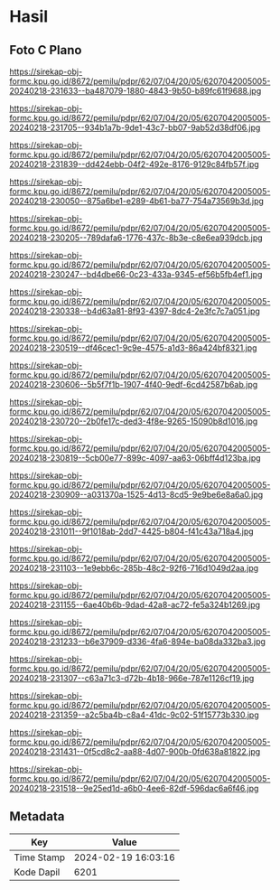 # Hasil

## Foto C Plano

https://sirekap-obj-formc.kpu.go.id/8672/pemilu/pdpr/62/07/04/20/05/6207042005005-20240218-231633--ba487079-1880-4843-9b50-b89fc61f9688.jpg

https://sirekap-obj-formc.kpu.go.id/8672/pemilu/pdpr/62/07/04/20/05/6207042005005-20240218-231705--934b1a7b-9de1-43c7-bb07-9ab52d38df06.jpg

https://sirekap-obj-formc.kpu.go.id/8672/pemilu/pdpr/62/07/04/20/05/6207042005005-20240218-231839--dd424ebb-04f2-492e-8176-9129c84fb57f.jpg

https://sirekap-obj-formc.kpu.go.id/8672/pemilu/pdpr/62/07/04/20/05/6207042005005-20240218-230050--875a6be1-e289-4b61-ba77-754a73569b3d.jpg

https://sirekap-obj-formc.kpu.go.id/8672/pemilu/pdpr/62/07/04/20/05/6207042005005-20240218-230205--789dafa6-1776-437c-8b3e-c8e6ea939dcb.jpg

https://sirekap-obj-formc.kpu.go.id/8672/pemilu/pdpr/62/07/04/20/05/6207042005005-20240218-230247--bd4dbe66-0c23-433a-9345-ef56b5fb4ef1.jpg

https://sirekap-obj-formc.kpu.go.id/8672/pemilu/pdpr/62/07/04/20/05/6207042005005-20240218-230338--b4d63a81-8f93-4397-8dc4-2e3fc7c7a051.jpg

https://sirekap-obj-formc.kpu.go.id/8672/pemilu/pdpr/62/07/04/20/05/6207042005005-20240218-230519--df46cec1-9c9e-4575-a1d3-86a424bf8321.jpg

https://sirekap-obj-formc.kpu.go.id/8672/pemilu/pdpr/62/07/04/20/05/6207042005005-20240218-230606--5b5f7f1b-1907-4f40-9edf-6cd42587b6ab.jpg

https://sirekap-obj-formc.kpu.go.id/8672/pemilu/pdpr/62/07/04/20/05/6207042005005-20240218-230720--2b0fe17c-ded3-4f8e-9265-15090b8d1016.jpg

https://sirekap-obj-formc.kpu.go.id/8672/pemilu/pdpr/62/07/04/20/05/6207042005005-20240218-230819--5cb00e77-899c-4097-aa63-06bff4d123ba.jpg

https://sirekap-obj-formc.kpu.go.id/8672/pemilu/pdpr/62/07/04/20/05/6207042005005-20240218-230909--a031370a-1525-4d13-8cd5-9e9be6e8a6a0.jpg

https://sirekap-obj-formc.kpu.go.id/8672/pemilu/pdpr/62/07/04/20/05/6207042005005-20240218-231011--9f1018ab-2dd7-4425-b804-f41c43a718a4.jpg

https://sirekap-obj-formc.kpu.go.id/8672/pemilu/pdpr/62/07/04/20/05/6207042005005-20240218-231103--1e9ebb6c-285b-48c2-92f6-716d1049d2aa.jpg

https://sirekap-obj-formc.kpu.go.id/8672/pemilu/pdpr/62/07/04/20/05/6207042005005-20240218-231155--6ae40b6b-9dad-42a8-ac72-fe5a324b1269.jpg

https://sirekap-obj-formc.kpu.go.id/8672/pemilu/pdpr/62/07/04/20/05/6207042005005-20240218-231233--b6e37909-d336-4fa6-894e-ba08da332ba3.jpg

https://sirekap-obj-formc.kpu.go.id/8672/pemilu/pdpr/62/07/04/20/05/6207042005005-20240218-231307--c63a71c3-d72b-4b18-966e-787e1126cf19.jpg

https://sirekap-obj-formc.kpu.go.id/8672/pemilu/pdpr/62/07/04/20/05/6207042005005-20240218-231359--a2c5ba4b-c8a4-41dc-9c02-51f15773b330.jpg

https://sirekap-obj-formc.kpu.go.id/8672/pemilu/pdpr/62/07/04/20/05/6207042005005-20240218-231431--0f5cd8c2-aa88-4d07-900b-0fd638a81822.jpg

https://sirekap-obj-formc.kpu.go.id/8672/pemilu/pdpr/62/07/04/20/05/6207042005005-20240218-231518--9e25ed1d-a6b0-4ee6-82df-596dac6a6f46.jpg


## Metadata

| Key        | Value               |
| ---------- | ------------------- |
| Time Stamp | 2024-02-19 16:03:16 |
| Kode Dapil | 6201                |



